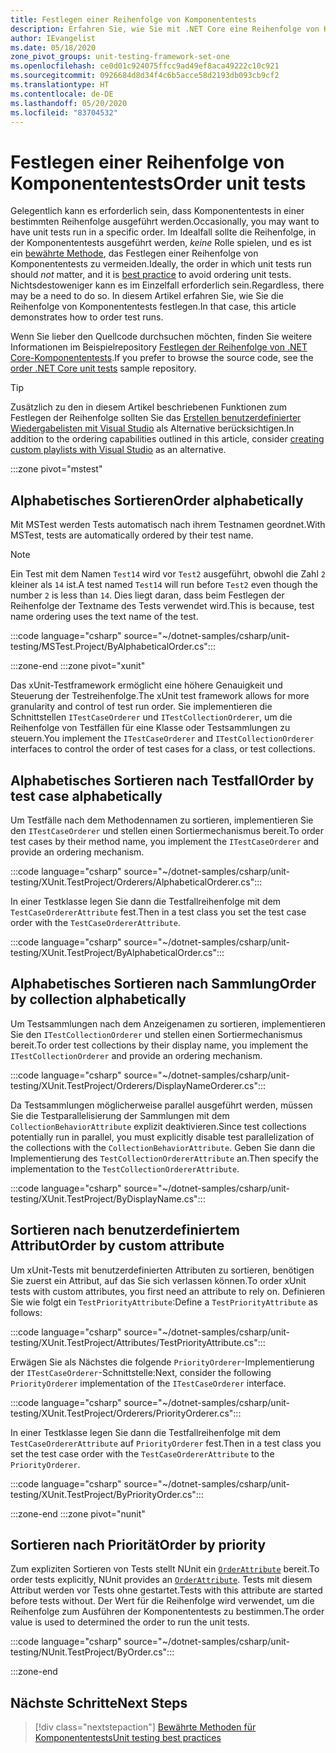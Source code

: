 ```yaml
---
title: Festlegen einer Reihenfolge von Komponententests
description: Erfahren Sie, wie Sie mit .NET Core eine Reihenfolge von Komponententests festlegen.
author: IEvangelist
ms.date: 05/18/2020
zone_pivot_groups: unit-testing-framework-set-one
ms.openlocfilehash: ce0d01c924075ffcc9ad49ef8aca49222c10c921
ms.sourcegitcommit: 0926684d8d34f4c6b5acce58d2193db093cb9cf2
ms.translationtype: HT
ms.contentlocale: de-DE
ms.lasthandoff: 05/20/2020
ms.locfileid: "83704532"
---
```

# <a name="order-unit-tests"></a><span data-ttu-id="a7c91-103">Festlegen einer Reihenfolge von Komponententests</span><span class="sxs-lookup"><span data-stu-id="a7c91-103">Order unit tests</span></span>

<span data-ttu-id="a7c91-104">Gelegentlich kann es erforderlich sein, dass Komponententests in einer bestimmten Reihenfolge ausgeführt werden.</span><span class="sxs-lookup"><span data-stu-id="a7c91-104">Occasionally, you may want to have unit tests run in a specific order.</span></span> <span data-ttu-id="a7c91-105">Im Idealfall sollte die Reihenfolge, in der Komponententests ausgeführt werden, _keine_ Rolle spielen, und es ist ein [bewährte Methode](unit-testing-best-practices.md), das Festlegen einer Reihenfolge von Komponententests zu vermeiden.</span><span class="sxs-lookup"><span data-stu-id="a7c91-105">Ideally, the order in which unit tests run should _not_ matter, and it is [best practice](unit-testing-best-practices.md) to avoid ordering unit tests.</span></span> <span data-ttu-id="a7c91-106">Nichtsdestoweniger kann es im Einzelfall erforderlich sein.</span><span class="sxs-lookup"><span data-stu-id="a7c91-106">Regardless, there may be a need to do so.</span></span> <span data-ttu-id="a7c91-107">In diesem Artikel erfahren Sie, wie Sie die Reihenfolge von Komponententests festlegen.</span><span class="sxs-lookup"><span data-stu-id="a7c91-107">In that case, this article demonstrates how to order test runs.</span></span>

<span data-ttu-id="a7c91-108">Wenn Sie lieber den Quellcode durchsuchen möchten, finden Sie weitere Informationen im Beispielrepository [Festlegen der Reihenfolge von .NET Core-Komponententests](/samples/dotnet/samples/order-unit-tests-cs).</span><span class="sxs-lookup"><span data-stu-id="a7c91-108">If you prefer to browse the source code, see the [order .NET Core unit tests](/samples/dotnet/samples/order-unit-tests-cs) sample repository.</span></span>

> [!TIP]
> <span data-ttu-id="a7c91-109">Zusätzlich zu den in diesem Artikel beschriebenen Funktionen zum Festlegen der Reihenfolge sollten Sie das [Erstellen benutzerdefinierter Wiedergabelisten mit Visual Studio](/visualstudio/test/run-unit-tests-with-test-explorer?view=vs-2019#create-custom-playlists) als Alternative berücksichtigen.</span><span class="sxs-lookup"><span data-stu-id="a7c91-109">In addition to the ordering capabilities outlined in this article, consider [creating custom playlists with Visual Studio](/visualstudio/test/run-unit-tests-with-test-explorer?view=vs-2019#create-custom-playlists) as an alternative.</span></span>

:::zone pivot="mstest"

## <a name="order-alphabetically"></a><span data-ttu-id="a7c91-110">Alphabetisches Sortieren</span><span class="sxs-lookup"><span data-stu-id="a7c91-110">Order alphabetically</span></span>

<span data-ttu-id="a7c91-111">Mit MSTest werden Tests automatisch nach ihrem Testnamen geordnet.</span><span class="sxs-lookup"><span data-stu-id="a7c91-111">With MSTest, tests are automatically ordered by their test name.</span></span>

> [!NOTE]
> <span data-ttu-id="a7c91-112">Ein Test mit dem Namen `Test14` wird vor `Test2` ausgeführt, obwohl die Zahl `2` kleiner als `14` ist.</span><span class="sxs-lookup"><span data-stu-id="a7c91-112">A test named `Test14` will run before `Test2` even though the number  `2` is less than `14`.</span></span> <span data-ttu-id="a7c91-113">Dies liegt daran, dass beim Festlegen der Reihenfolge der Textname des Tests verwendet wird.</span><span class="sxs-lookup"><span data-stu-id="a7c91-113">This is because, test name ordering uses the text name of the test.</span></span>

:::code language="csharp" source="~/dotnet-samples/csharp/unit-testing/MSTest.Project/ByAlphabeticalOrder.cs":::

:::zone-end
:::zone pivot="xunit"

<span data-ttu-id="a7c91-114">Das xUnit-Testframework ermöglicht eine höhere Genauigkeit und Steuerung der Testreihenfolge.</span><span class="sxs-lookup"><span data-stu-id="a7c91-114">The xUnit test framework allows for more granularity and control of test run order.</span></span> <span data-ttu-id="a7c91-115">Sie implementieren die Schnittstellen `ITestCaseOrderer` und `ITestCollectionOrderer`, um die Reihenfolge von Testfällen für eine Klasse oder Testsammlungen zu steuern.</span><span class="sxs-lookup"><span data-stu-id="a7c91-115">You implement the `ITestCaseOrderer` and `ITestCollectionOrderer` interfaces to control the order of test cases for a class, or test collections.</span></span>

## <a name="order-by-test-case-alphabetically"></a><span data-ttu-id="a7c91-116">Alphabetisches Sortieren nach Testfall</span><span class="sxs-lookup"><span data-stu-id="a7c91-116">Order by test case alphabetically</span></span>

<span data-ttu-id="a7c91-117">Um Testfälle nach dem Methodennamen zu sortieren, implementieren Sie den `ITestCaseOrderer` und stellen einen Sortiermechanismus bereit.</span><span class="sxs-lookup"><span data-stu-id="a7c91-117">To order test cases by their method name, you implement the `ITestCaseOrderer` and provide an ordering mechanism.</span></span>

:::code language="csharp" source="~/dotnet-samples/csharp/unit-testing/XUnit.TestProject/Orderers/AlphabeticalOrderer.cs":::

<span data-ttu-id="a7c91-118">In einer Testklasse legen Sie dann die Testfallreihenfolge mit dem `TestCaseOrdererAttribute` fest.</span><span class="sxs-lookup"><span data-stu-id="a7c91-118">Then in a test class you set the test case order with the `TestCaseOrdererAttribute`.</span></span>

:::code language="csharp" source="~/dotnet-samples/csharp/unit-testing/XUnit.TestProject/ByAlphabeticalOrder.cs":::

## <a name="order-by-collection-alphabetically"></a><span data-ttu-id="a7c91-119">Alphabetisches Sortieren nach Sammlung</span><span class="sxs-lookup"><span data-stu-id="a7c91-119">Order by collection alphabetically</span></span>

<span data-ttu-id="a7c91-120">Um Testsammlungen nach dem Anzeigenamen zu sortieren, implementieren Sie den `ITestCollectionOrderer` und stellen einen Sortiermechanismus bereit.</span><span class="sxs-lookup"><span data-stu-id="a7c91-120">To order test collections by their display name, you implement the `ITestCollectionOrderer` and provide an ordering mechanism.</span></span>

:::code language="csharp" source="~/dotnet-samples/csharp/unit-testing/XUnit.TestProject/Orderers/DisplayNameOrderer.cs":::

<span data-ttu-id="a7c91-121">Da Testsammlungen möglicherweise parallel ausgeführt werden, müssen Sie die Testparallelisierung der Sammlungen mit dem `CollectionBehaviorAttribute` explizit deaktivieren.</span><span class="sxs-lookup"><span data-stu-id="a7c91-121">Since test collections potentially run in parallel, you must explicitly disable test parallelization of the collections with the `CollectionBehaviorAttribute`.</span></span> <span data-ttu-id="a7c91-122">Geben Sie dann die Implementierung des `TestCollectionOrdererAttribute` an.</span><span class="sxs-lookup"><span data-stu-id="a7c91-122">Then specify the implementation to the `TestCollectionOrdererAttribute`.</span></span>

:::code language="csharp" source="~/dotnet-samples/csharp/unit-testing/XUnit.TestProject/ByDisplayName.cs":::

## <a name="order-by-custom-attribute"></a><span data-ttu-id="a7c91-123">Sortieren nach benutzerdefiniertem Attribut</span><span class="sxs-lookup"><span data-stu-id="a7c91-123">Order by custom attribute</span></span>

<span data-ttu-id="a7c91-124">Um xUnit-Tests mit benutzerdefinierten Attributen zu sortieren, benötigen Sie zuerst ein Attribut, auf das Sie sich verlassen können.</span><span class="sxs-lookup"><span data-stu-id="a7c91-124">To order xUnit tests with custom attributes, you first need an attribute to rely on.</span></span> <span data-ttu-id="a7c91-125">Definieren Sie wie folgt ein `TestPriorityAttribute`:</span><span class="sxs-lookup"><span data-stu-id="a7c91-125">Define a `TestPriorityAttribute` as follows:</span></span>

:::code language="csharp" source="~/dotnet-samples/csharp/unit-testing/XUnit.TestProject/Attributes/TestPriorityAttribute.cs":::

<span data-ttu-id="a7c91-126">Erwägen Sie als Nächstes die folgende `PriorityOrderer`-Implementierung der `ITestCaseOrderer`-Schnittstelle:</span><span class="sxs-lookup"><span data-stu-id="a7c91-126">Next, consider the following `PriorityOrderer` implementation of the `ITestCaseOrderer` interface.</span></span>

:::code language="csharp" source="~/dotnet-samples/csharp/unit-testing/XUnit.TestProject/Orderers/PriorityOrderer.cs":::

<span data-ttu-id="a7c91-127">In einer Testklasse legen Sie dann die Testfallreihenfolge mit dem `TestCaseOrdererAttribute` auf `PriorityOrderer` fest.</span><span class="sxs-lookup"><span data-stu-id="a7c91-127">Then in a test class you set the test case order with the `TestCaseOrdererAttribute` to the `PriorityOrderer`.</span></span>

:::code language="csharp" source="~/dotnet-samples/csharp/unit-testing/XUnit.TestProject/ByPriorityOrder.cs":::

:::zone-end
:::zone pivot="nunit"

## <a name="order-by-priority"></a><span data-ttu-id="a7c91-128">Sortieren nach Priorität</span><span class="sxs-lookup"><span data-stu-id="a7c91-128">Order by priority</span></span>

<span data-ttu-id="a7c91-129">Zum expliziten Sortieren von Tests stellt NUnit ein [`OrderAttribute`](https://github.com/nunit/docs/wiki/Order-Attribute) bereit.</span><span class="sxs-lookup"><span data-stu-id="a7c91-129">To order tests explicitly, NUnit provides an [`OrderAttribute`](https://github.com/nunit/docs/wiki/Order-Attribute).</span></span> <span data-ttu-id="a7c91-130">Tests mit diesem Attribut werden vor Tests ohne gestartet.</span><span class="sxs-lookup"><span data-stu-id="a7c91-130">Tests with this attribute are started before tests without.</span></span> <span data-ttu-id="a7c91-131">Der Wert für die Reihenfolge wird verwendet, um die Reihenfolge zum Ausführen der Komponententests zu bestimmen.</span><span class="sxs-lookup"><span data-stu-id="a7c91-131">The order value is used to determined the order to run the unit tests.</span></span>

:::code language="csharp" source="~/dotnet-samples/csharp/unit-testing/NUnit.TestProject/ByOrder.cs":::

:::zone-end

## <a name="next-steps"></a><span data-ttu-id="a7c91-132">Nächste Schritte</span><span class="sxs-lookup"><span data-stu-id="a7c91-132">Next Steps</span></span>

> [!div class="nextstepaction"]
> [<span data-ttu-id="a7c91-133">Bewährte Methoden für Komponententests</span><span class="sxs-lookup"><span data-stu-id="a7c91-133">Unit testing best practices</span></span>](unit-testing-best-practices.md)
